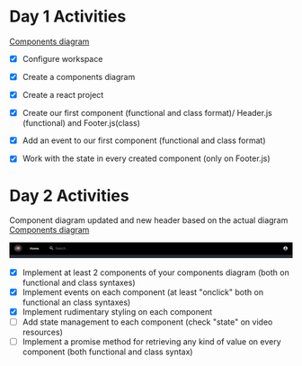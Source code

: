 # Day 1 Activities

[Components diagram](https://drive.google.com/file/d/1U8MP5o2pbKGZtgNeUAfdEqi5K9-HsXiT/view?usp=sharing)

- [x] Configure workspace 
- [x] Create a components diagram
- [x] Create a react project
- [x] Create our first component (functional and class format)/
      Header.js (functional) and Footer.js(class)
- [x] Add an event to our first component (functional and class format) 
- [x] Work with the state in every created component (only on Footer.js)


# Day 2 Activities

Component diagram updated and new header based on the actual diagram
[Components diagram](https://drive.google.com/file/d/1khHegKFDyQ4ZoYq4bW1Hu7tkQGWmi5PF/view?usp=sharing)

![Header](https://github.com/F4B123/project/blob/master/src/images/header.png)

- [x] Implement at least 2 components of your components diagram (both on functional and class syntaxes)
- [x] Implement events on each component (at least "onclick" both on functional an class syntaxes)
- [x] Implement rudimentary styling on each component
- [ ] Add state management to each component (check "state" on video resources)
- [ ] Implement a promise method for retrieving any kind of value on every component (both functional and class syntax)
